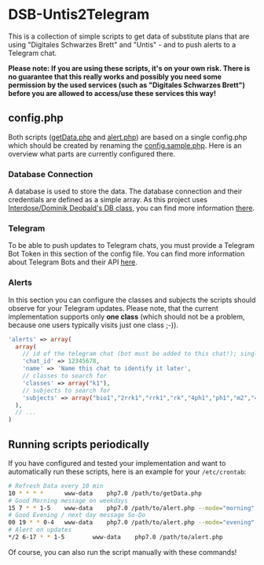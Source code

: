 # DSB-Untis2Telegram

This is a collection of simple scripts to get data of substitute plans that are using "Digitales Schwarzes Brett" and "Untis" - and to push alerts to a Telegram chat. 

**Please note: If you are using these scripts, it's on your own risk. There is no guarantee that this really works and possibly you need some permission by the used services (such as "Digitales Schwarzes Brett") before you are allowed to access/use these services this way!**

## config.php
Both scripts ([getData.php](../master/getData.php) and [alert.php](../master/alert.php)) are based on a single config.php which should be created by renaming the [config.sample.php](../master/config.sample.php). Here is an overview what parts are currently configured there. 

### Database Connection
A database is used to store the data. The database connection and their credentials are defined as a simple array. As this project uses [Interdose/Dominik Deobald's DB class](https://github.com/Interdose/DB), you can find more information [there](https://github.com/Interdose/DB/blob/master/README.md). 

### Telegram
To be able to push updates to Telegram chats, you must provide a Telegram Bot Token in this section of the config file. You can find more information about Telegram Bots and their API [here](https://core.telegram.org/bots/api). 

### Alerts
In this section you can configure the classes and subjects the scripts should observe for your Telegram updates. Please note, that the current implementation supports only **one class** (which should not be a problem, because one users typically visits just one class ;-)). 
```php
'alerts' => array(
  array(
    // id of the telegram chat (bot must be added to this chat!); single user chats and groups are possible. 
    'chat_id' => 12345678,
    'name' => 'Name this chat to identify it later',
    // classes to search for
    'classes' => array("k1"),
    // subjects to search for 
    'subjects' => array("bio1","2rrk1","rrk1","rk","4ph1","ph1","m2","4m2","d2","4d2","2mu1","mu1","4f1","f","4e2","e2","2g2","g2","2psy1","psy1","2s1","s1","sp1","gk2","sf1","2b1","b1","2geo3","3s")
  ),
  // ...
)
```

## Running scripts periodically
If you have configured and tested your implementation and want to automatically run these scripts, here is an example for your ```/etc/crontab```:
```bash
# Refresh Data every 10 min
10 * * * *      www-data    php7.0 /path/to/getData.php
# Good Morning message on weekdays
15 7 * * 1-5    www-data    php7.0 /path/to/alert.php --mode="morning"
# Good Evening / next day message So-Do
00 19 * * 0-4   www-data    php7.0 /path/to/alert.php --mode="evening"
# Alert on updates
*/2 6-17 * * 1-5        www-data    php7.0 /path/to/alert.php
```
Of course, you can also run the script manually with these commands!

